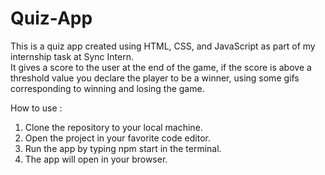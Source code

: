 # Quiz-App
This is a quiz app created using HTML, CSS, and JavaScript as part of my internship task at Sync Intern.  
It gives a score to the user at the end of the game, if the score is above a threshold value you declare the player to be a winner, using some gifs corresponding to winning and losing the game.

How to use :
1. Clone the repository to your local machine.
2. Open the project in your favorite code editor.
3. Run the app by typing npm start in the terminal.
4. The app will open in your browser.
